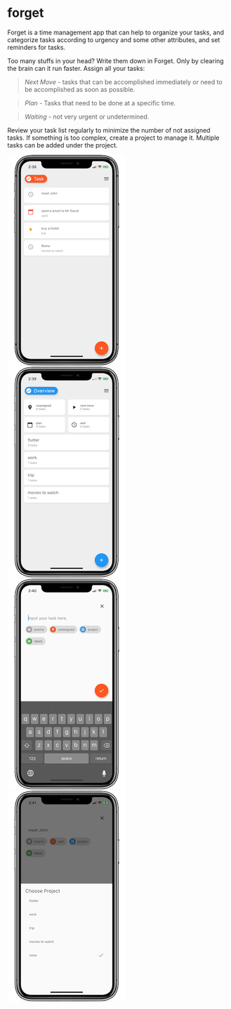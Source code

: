 # forget

Forget is a time management app that can help to organize your tasks, and categorize tasks according to urgency and some other attributes, and set reminders for tasks.

Too many stuffs in your head? Write them down in Forget.
Only by clearing the brain can it run faster.
Assign all your tasks:
> *Next Move* - tasks that can be accomplished immediately or need to be accomplished as soon as possible.

> *Plan* - Tasks that need to be done at a specific time.

> *Waiting* - not very urgent or undetermined.

Review your task list regularly to minimize the number of not assigned tasks.
If something is too complex, create a project to manage it. Multiple tasks can be added under the project.

[![](./pic/pic1_small.png)](./pic/pic1_small.png)
[![](./pic/pic2_small.png)](./pic/pic2_small.png)
[![](./pic/pic3_small.png)](./pic/pic3_small.png)
[![](./pic/pic4_small.png)](./pic/pic4_small.png)
